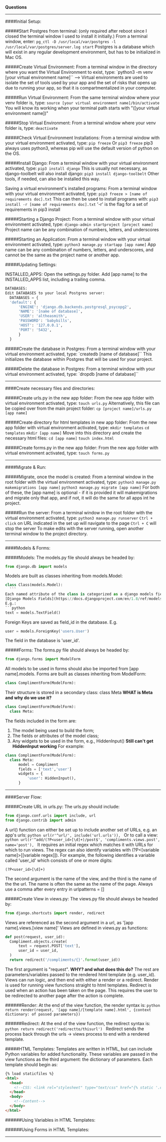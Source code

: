 **Questions**

--------------------------------------------------------------------------------

####Initial Setup:

#####Start Postgres from terminal:
(only required after reboot since I closed the terminal window I used to install it initially.)
From a terminal window, enter:
  `pg_ctl -D /usr/local/var/postgres -l /usr/local/var/postgres/server.log start`
Postgres is a database which will exist in any regular development environment, but has to be initialized in Mac OS.

#####Create Virtual Environment:
From a terminal window in the directory where you want the Virtual Environment to exist, type:
  `python3 -m venv [your virtual environment name]``
--> Virtual environments are used to isolate the set of tools used by your app and the set of risks that opens up due to running your app, so that it is compartmentalized in your computer.

#####Run Virtual Environment:
From the same terminal window where your venv folder is, type:
  `source [your virtual environment name]/bin/activate`
You will know its working when your terminal path starts with "([your virtual environment name])"

#####Stop Virtual Environment:
From a terminal window where your venv folder is, type:
  `deactivate`

#####Check Virtual Environment Installations:
From a terminal window with your virtual environment activated, type:
  `pip freeze`
Or
  `pip3 freeze`
pip3 always uses python3, whereas pip will use the default version of python on the OS.

#####Install Django:
From a terminal window with your virtual environment activated, type:
  `pip3 install django`
This is usually not necessary, as django-toolbelt will also install django:
  `pip3 install django-toolbelt`
Other tools, if needed, can also be installed this way.

Saving a virtual environment's installed programs:
From a terminal window with your virtual environment activated, type:
  `pip3 freeze > [name of requirements doc].txt`
This can then be used to install programs with:
  `pip3 install -r [name of requirements doc].txt`
'-r' is the flag for a set of requirements in pip3 install

#####Starting a Django Project:
From a terminal window with your virtual environment activated, type:
  `django-admin startproject [project name]`
Project name can be any combination of numbers, letters, and underscores

#####Starting an Application:
From a terminal window with your virtual environment activated, type:
  `python3 manage.py startapp [app name]`
App name can be any combination of numbers, letters, and underscores, and cannot be the same as the project name or another app.

#####Updating Settings:

  INSTALLED_APPS:
  Open the settings.py folder.
  Add [app name] to the INSTALLED_APPS list, including a trailing comma.

  ```python
  DATABASES:
  Edit DATABASES to your local Postgres server:
    DATABASES = {
  	'default': {
  		'ENGINE': 'django.db.backends.postgresql_psycopg2',
  		'NAME': '[name of database]',
  		'USER': 'altheasmith',
  		'PASSWORD': 'babybills',
  		'HOST': '127.0.0.1',
  		'PORT': '5432',
  		}
  	}
  ```

#####Create the database in Postgres:
From a terminal window with your virtual environment activated, type:
  `createdb [name of database]``
This initializes the database within Postgres that will be used for your project.

#####Delete the database in Postgres:
From a terminal window with your virtual environment activated, type:
  `dropdb [name of database]``

--------------------------------------------------------------------------------

####Create necessary files and directories:

#####Create urls.py in the new app folder:
From the new app folder with virtual environment activated, type:
  `touch urls.py`
Alternatively, this file can be copied over from the main project folder:
  `cp [project name]/urls.py [app name]`

#####Create directory for html templates in new app folder:
From the new app folder with virtual environment activated, type:
  `mkdir templates`
  `cd templates`
  `mkdir [app name]`
Move into this directory and create the necessary html files:
  `cd [app name]`
  `touch index.html`

#####Create forms.py in the new app folder:
From the new app folder with virtual environment activated, type:
  `touch forms.py`

--------------------------------------------------------------------------------

####Migrate & Run:

#####Migrate, once the model is created:
From a terminal window in the root folder with the virtual environment activated, type:
  `python3 manage.py makemigrations [app name]`
  `python3 manage.py migrate [app name]`
For both of these, the [app name] is optional - if it is provided it will makemigrations and migrate only that app, and if not, it will do the same for all apps int he project.

#####Run the server:
From a terminal window in the root folder with the virtual environment activated, type:
  `python3 manage.py runserver`
`Ctrl + click` on URL indicated in the set up will navigate to the page
`Ctrl + C` will stop the server
To make edits with the server running, open another terminal window to the project directory.

--------------------------------------------------------------------------------

####Models & Forms:

#####Models:
The models.py file should always be headed by:
  ```python
  from django.db import models
  ```
Models are built as classes inheriting from models.Model:
  ```python
  class Class(models.Model):
    ```
Each named attribute of the class is categorized as a django models field from this list:
  [Django Models Fields](https://docs.djangoproject.com/en/1.8/ref/models/fields/)
E.g.:
  ```python
  text = models.TextField()
  ```
Foreign Keys are saved as field_id in the database.
E.g.
  ```python
  user = models.ForeignKey('users.User')
  ```
The field in the database is 'user_id'.

#####Forms:
The forms.py file should always be headed by:
  ```python
  from django.forms import ModelForm
  ```
All models to be used in forms should also be imported from [app name].models.
Forms are built as classes inheriting from ModelForm:
  ```python
  class ComplimentForm(ModelForm):
  ```
Their structure is stored in a secondary class: class Meta **WHAT is Meta and why do we use it?**
  ```python
  class ComplimentForm(ModelForm):
    class Meta:
  ```
The fields included in the form are:
  1. The model being used to build the form;
  2. The fields or attributes of the model class;
  3. Any widgets to be used in the form, e.g., HiddenInput() **Still can't get HiddenInput working**
For example:
  ```python
  class ComplimentForm(ModelForm):
    class Meta:
        model = Compliment
        fields = ['text','user']
        widgets = {
            'user': HiddenInput(),
        }
  ```

--------------------------------------------------------------------------------

####Server Flow:

#####Create URL in urls.py:
The urls.py should include:
  ```python
  from django.conf.urls import include, url
  from django.contrib import admin
  ```
A url() function can either be set up to include another set of URLs, e.g. an app's urls:
    ```python
    url(r'^url/', include('url.urls')),
    ```
Or to call a view:
    ```python
    url(r'^add/(?P<user_id>[\d]+)/post$', 'compliments.views.post', name='post'),
    ```
It requires an initial regex which matches it with URLs for which to run views.
The regex can also identify variables with (?P<[variable name]>[[variable regex]]).
For example, the following identifies a variable called 'user_id' which consists of one or more digits:
  ```
  (?P<user_id>[\d]+)
  ```
The second argument is the name of the view, and the third is the name of the the url.
The name is often the same as the name of the page.
Always use a comma after every entry in urlpatterns = []

#####Create View in views.py:
The views.py file should always be headed by:
  ```python
  from django.shortcuts import render, redirect
  ```
Views are referenced as the second argument in a url, as '[app name].views.[view name]'
Views are defined in views.py as functions:
  ```python
  def post(request, user_id):
    Compliment.objects.create(
        text = request.POST['text'],
        user_id = user_id,
    )
    return redirect('/compliments/{}'.format(user_id))
  ```
The first argument is "request". **WHY? and what does this do?**
The rest are parameters/variables passed to the rendered html template (e.g. user_id).
Views can run logic, and then end with either a render or a redirect.
Render is used for running view functions straight to html templates.
Redirect is used when an action has been taken on the page.
This requires the user to be redirected to another page after the action is complete.

######Render:
  At the end of the view function, the render syntax is:
    ```python
    return render(request, '[app name]/[template name].html', {context dictionary: of passed parameters})
    ```

######Redirect:
  At the end of the view function, the redirect syntax is:
    ```python
    return redirect('redirectto/thisurl')
    ```
  Redirect sends the process back through the urls -> views process to end with a rendered template.

#####HTML Templates:
Templates are written in HTML, but can include Python variables for added functionality.
These variables are passed in the view functions as the third argument: the dictionary of parameters.
Each template should begin as:
  ```html
  {% load staticfiles %}
  <html>
    <head>
      <!--CSS: <link rel="stylesheet" type="text/css" href="{% static '.css' %}"> -->
    </head>
    <body>
      <!--Content-->
    </body>
  </html>
  ```

######Using Variables in HTML Templates:

######Using Forms in HTML Templates:


--------------------------------------------------------------------------------
